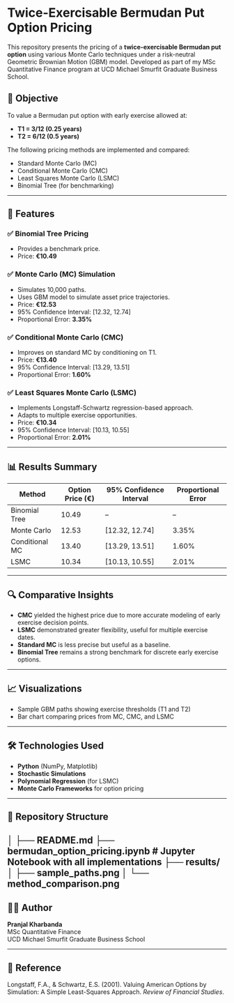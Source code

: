 # Twice-Exercisable Bermudan Put Option Pricing

This repository presents the pricing of a **twice-exercisable Bermudan put option** using various Monte Carlo techniques under a risk-neutral Geometric Brownian Motion (GBM) model. Developed as part of my MSc Quantitative Finance program at UCD Michael Smurfit Graduate Business School.

## 🧮 Objective

To value a Bermudan put option with early exercise allowed at:
- **T1 = 3/12 (0.25 years)**
- **T2 = 6/12 (0.5 years)**

The following pricing methods are implemented and compared:
- Standard Monte Carlo (MC)
- Conditional Monte Carlo (CMC)
- Least Squares Monte Carlo (LSMC)
- Binomial Tree (for benchmarking)

---

## 📌 Features

### ✅ Binomial Tree Pricing
- Provides a benchmark price.
- Price: **€10.49**

### ✅ Monte Carlo (MC) Simulation
- Simulates 10,000 paths.
- Uses GBM model to simulate asset price trajectories.
- Price: **€12.53**
- 95% Confidence Interval: [12.32, 12.74]
- Proportional Error: **3.35%**

### ✅ Conditional Monte Carlo (CMC)
- Improves on standard MC by conditioning on T1.
- Price: **€13.40**
- 95% Confidence Interval: [13.29, 13.51]
- Proportional Error: **1.60%**

### ✅ Least Squares Monte Carlo (LSMC)
- Implements Longstaff-Schwartz regression-based approach.
- Adapts to multiple exercise opportunities.
- Price: **€10.34**
- 95% Confidence Interval: [10.13, 10.55]
- Proportional Error: **2.01%**

---

## 📊 Results Summary

| Method         | Option Price (€) | 95% Confidence Interval     | Proportional Error |
|----------------|------------------|-----------------------------|--------------------|
| Binomial Tree  | 10.49            | –                           | –                  |
| Monte Carlo    | 12.53            | [12.32, 12.74]              | 3.35%              |
| Conditional MC | 13.40            | [13.29, 13.51]              | 1.60%              |
| LSMC           | 10.34            | [10.13, 10.55]              | 2.01%              |

---

## 🔍 Comparative Insights

- **CMC** yielded the highest price due to more accurate modeling of early exercise decision points.
- **LSMC** demonstrated greater flexibility, useful for multiple exercise dates.
- **Standard MC** is less precise but useful as a baseline.
- **Binomial Tree** remains a strong benchmark for discrete early exercise options.

---

## 📈 Visualizations

- Sample GBM paths showing exercise thresholds (T1 and T2)
- Bar chart comparing prices from MC, CMC, and LSMC

---

## 🛠️ Technologies Used

- **Python** (NumPy, Matplotlib)
- **Stochastic Simulations**
- **Polynomial Regression** (for LSMC)
- **Monte Carlo Frameworks** for option pricing

---

## 📂 Repository Structure
│
├── README.md
├── bermudan_option_pricing.ipynb   # Jupyter Notebook with all implementations
├── results/
│   ├── sample_paths.png
│   └── method_comparison.png
---

## 👨‍💻 Author

**Pranjal Kharbanda**  
MSc Quantitative Finance  
UCD Michael Smurfit Graduate Business School  


---

## 📎 Reference

Longstaff, F.A., & Schwartz, E.S. (2001). Valuing American Options by Simulation: A Simple Least-Squares Approach. *Review of Financial Studies*.
